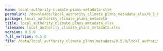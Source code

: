 ```yaml
---
name: local-authority-climate-plans-metadata-xlsx
permalink: /downloads/local_authority_climate_plans_metadata_xlsx/0_5_0
package: local_authority_climate_plans_metadata
title: local_authority_climate_plans_metadata_xlsx
filename: local_authority_climate_plans_metadata.xlsx
version: 0.5.0
full_version: 0.5.0
file: /data/local_authority_climate_plans_metadata/0.5.0/local_authority_climate_plans_metadata.xlsx
---
```

